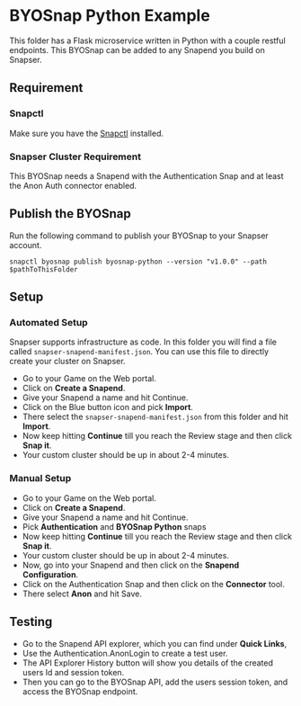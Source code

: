 # BYOSnap Python Example

This folder has a Flask microservice written in Python with a couple restful endpoints. This BYOSnap
can be added to any Snapend you build on Snapser.

## Requirement

### Snapctl
Make sure you have the [Snapctl](https://pypi.org/project/snapctl/) installed.

### Snapser Cluster Requirement
This BYOSnap needs a Snapend with the Authentication Snap and at least the Anon Auth connector enabled.

## Publish the BYOSnap
Run the following command to publish your BYOSnap to your Snapser account.
```
snapctl byosnap publish byosnap-python --version "v1.0.0" --path $pathToThisFolder
```

## Setup
### Automated Setup
Snapser supports infrastructure as code. In this folder you will find a file called `snapser-snapend-manifest.json`. You can use this file to directly create your cluster on Snapser.
- Go to your Game on the Web portal.
- Click on **Create a Snapend**.
- Give your Snapend a name and hit Continue.
- Click on the Blue button icon and pick **Import**.
- There select the `snapser-snapend-manifest.json` from this folder and hit **Import**.
- Now keep hitting **Continue** till you reach the Review stage and then click **Snap it**.
- Your custom cluster should be up in about 2-4 minutes.

### Manual Setup
- Go to your Game on the Web portal.
- Click on **Create a Snapend**.
- Give your Snapend a name and hit Continue.
- Pick **Authentication** and **BYOSnap Python** snaps
- Now keep hitting **Continue** till you reach the Review stage and then click **Snap it**.
- Your custom cluster should be up in about 2-4 minutes.
- Now, go into your Snapend and then click on the **Snapend Configuration**.
- Click on the Authentication Snap and then click on the **Connector** tool.
- There select **Anon** and hit Save.

## Testing
- Go to the Snapend API explorer, which you can find under **Quick Links**,
- Use the Authentication.AnonLogin to create a test user.
- The API Explorer History button will show you details of the created users Id and session token.
- Then you can go to the BYOSnap API, add the users session token, and access the BYOSnap endpoint.

